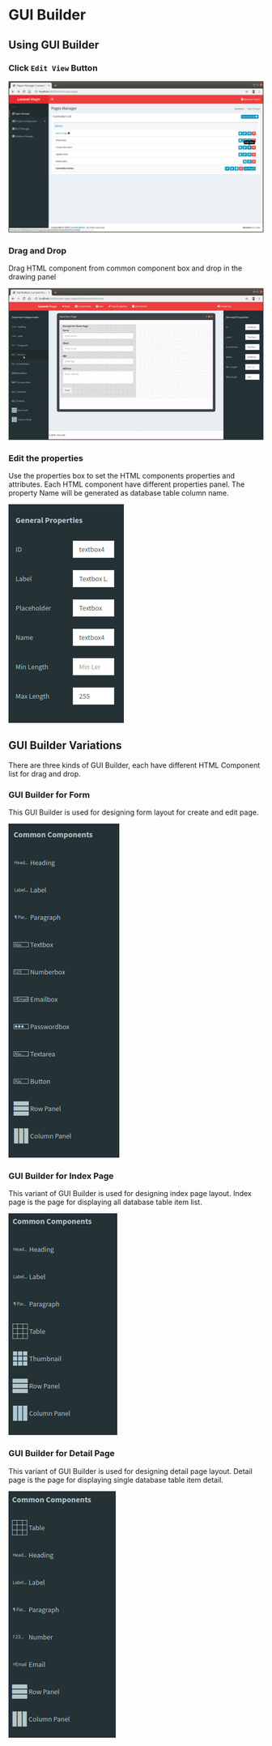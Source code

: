 # GUI Builder

## Using GUI Builder

### Click `Edit View` Button
 ![](../../_images/pages/pages_manager/edit_view.png)

### Drag and Drop
 Drag HTML component from common component box and drop in the drawing panel
 
 ![](../../_images/pages/pages_manager/gui_builder_drag_drop.gif)
 
### Edit the properties
 Use the properties box to set the HTML components properties and attributes. 
 Each HTML component have different properties panel. 
 The property Name will be generated as database table column name.
 
 ![](../../_images/pages/pages_manager/properties.png)
 
## GUI Builder Variations
There are three kinds of GUI Builder, each have different HTML Component list for drag and drop.

### GUI Builder for Form
 This GUI Builder is used for designing form layout for create and edit page.
 
 ![](../../_images/pages/pages_manager/form_components.png)

### GUI Builder for Index Page
 This variant of GUI Builder is used for designing index page layout. 
 Index page is the page for displaying all database table item list. 
 
 ![](../../_images/pages/pages_manager/index_components.png)

### GUI Builder for Detail Page
 This variant of GUI Builder is used for designing detail page layout. 
 Detail page is the page for displaying single database table item detail. 
 
 ![](../../_images/pages/pages_manager/view_components.png)